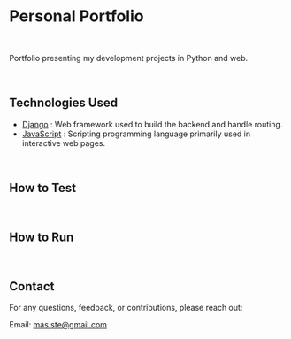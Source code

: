 # Personal Portfolio

<br>

Portfolio presenting my development projects in Python and web.

<br>

## Technologies Used

- [Django](https://www.djangoproject.com/) : Web framework used to build the backend and handle routing.
- [JavaScript](https://pymupdf.readthedocs.io/en/latest/) : Scripting programming language primarily used in interactive web pages.

<br>

## How to Test


<br>

## How to Run


<br>

## Contact

For any questions, feedback, or contributions, please reach out:

Email: mas.ste@gmail.com
